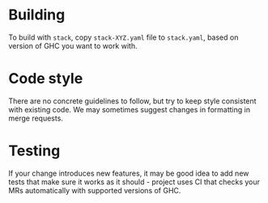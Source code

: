 # Building

To build with `stack`, copy `stack-XYZ.yaml` file to `stack.yaml`, based on
version of GHC you want to work with.

# Code style

There are no concrete guidelines to follow, but try to keep style consistent
with existing code. We may sometimes suggest changes in formatting in merge
requests.

# Testing

If your change introduces new features, it may be good idea to add new tests
that make sure it works as it should - project uses CI that checks your MRs
automatically with supported versions of GHC.
